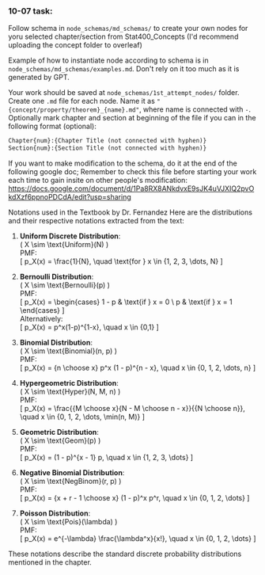 ### 10-07 task: 
Follow schema in `node_schemas/md_schemas/` to create your own nodes for yoru selected chapter/section from Stat400_Concepts (I'd recommend uploading the concept folder to overleaf)

Example of how to instantiate node according to schema is in `node_schemas/md_schemas/examples.md`. Don't rely on it too much as it is generated by GPT.

Your work should be saved at `node_schemas/1st_attempt_nodes/` folder.
Create one `.md` file for each node. Name it as `"{concept/property/theorem}_{name}.md"`, where name is connected with `-`. 
Optionally mark chapter and section at beginning of the file if you can in the following format (optional):
```md
Chapter{num}:{Chapter Title (not connected with hyphen)}
Section{num}:{Section Title (not connected with hyphen)}
```
If you want to make modification to the schema, do it at the end of the following google doc; Remember to check this file before starting your work each time to gain insite on other people's modification:
https://docs.google.com/document/d/1Pa8RX8ANkdvxE9sJK4uVJXIQ2pvOkdXzf6ppnoPDCdA/edit?usp=sharing



Notations used in the Textbook by Dr. Fernandez
Here are the distributions and their respective notations extracted from the text:

1. **Uniform Discrete Distribution**:  
   \( X \sim \text{Uniform}(N) \)  
   PMF:  
   \[
   p_X(x) = \frac{1}{N}, \quad \text{for } x \in \{1, 2, 3, \dots, N\}
   \]

2. **Bernoulli Distribution**:  
   \( X \sim \text{Bernoulli}(p) \)  
   PMF:  
   \[
   p_X(x) = 
   \begin{cases}
   1 - p & \text{if } x = 0 \\
   p & \text{if } x = 1
   \end{cases}
   \]  
   Alternatively:  
   \[
   p_X(x) = p^x(1-p)^{1-x}, \quad x \in \{0,1\}
   \]

3. **Binomial Distribution**:  
   \( X \sim \text{Binomial}(n, p) \)  
   PMF:  
   \[
   p_X(x) = {n \choose x} p^x (1 - p)^{n - x}, \quad x \in \{0, 1, 2, \dots, n\}
   \]

4. **Hypergeometric Distribution**:  
   \( X \sim \text{Hyper}(N, M, n) \)  
   PMF:  
   \[
   p_X(x) = \frac{{M \choose x}{N - M \choose n - x}}{{N \choose n}}, \quad x \in \{0, 1, 2, \dots, \min(n, M)\}
   \]

5. **Geometric Distribution**:  
   \( X \sim \text{Geom}(p) \)  
   PMF:  
   \[
   p_X(x) = (1 - p)^{x - 1} p, \quad x \in \{1, 2, 3, \dots\}
   \]

6. **Negative Binomial Distribution**:  
   \( X \sim \text{NegBinom}(r, p) \)  
   PMF:  
   \[
   p_X(x) = {x + r - 1 \choose x} (1 - p)^x p^r, \quad x \in \{0, 1, 2, \dots\}
   \]

7. **Poisson Distribution**:  
   \( X \sim \text{Pois}(\lambda) \)  
   PMF:  
   \[
   p_X(x) = e^{-\lambda} \frac{\lambda^x}{x!}, \quad x \in \{0, 1, 2, \dots\}
   \]

These notations describe the standard discrete probability distributions mentioned in the chapter.




